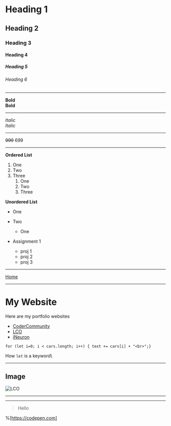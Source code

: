 # Heading 1
## Heading 2
### Heading 3
#### Heading 4
##### Heading 5 
###### Heading 6

---     
**Bold**  
__Bold__  

---
*Italic*  
_Italic_

---
~~999~~ 699

---
**Ordered List**
1. One 
1. Two
1. Three
    1. One
    1. Two
    1. Three

**Unordered List**
- One
- Two
    - One

- Assignment 1
    - proj 1
    - proj 2
    - proj 3 
---
  
[Home](https://google.com "Google")

---


# My Website
Here are my portfolio websites  
- [CoderCommunity](web.codercommunity.io)  
- [LCO](web.learncodeonline.in)  
- [iNeuron](https://ineuron.ai)  

```
for (let i=0; i < cars.length; i++) { text += cars[i] + "<br>";}
```

How `let` is a keyword\

---

## Image
![LCO](https://learncodeonline.in/mascot.png)

---
***
>Hello

%[https://codepen.com]